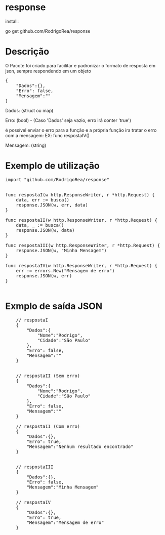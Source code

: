 # response

install:

go get github.com/RodrigoRea/response

# Descrição 

O Pacote foi criado para facilitar e padronizar o formato de resposta em json, sempre respondendo em um objeto 

<pre>{
    "Dados":{},
    "Erro": false,
    "Mensagem":""
}
</pre> 

Dados: (struct ou map)

Erro: (bool) - (Caso 'Dados' seja vazio, erro irá conter 'true')

é possível enviar o erro para a função e a própria função ira tratar o erro com a mensagem: EX: func respostaIV()

Mensagem: (string)

# Exemplo de utilização

<pre>
import "github.com/RodrigoRea/response" 


func respostaI(w http.ResponseWriter, r *http.Request) {
    data, err := busca()
    response.JSON(w, err, data)
}

func respostaII(w http.ResponseWriter, r *http.Request) {
    data, _ := busca()
    response.JSON(w, data)
}

func respostaIII(w http.ResponseWriter, r *http.Request) {    
    response.JSON(w, "Minha Mensagem")
}

func respostaIV(w http.ResponseWriter, r *http.Request) {  
    err := errors.New("Mensagem de erro")  
    response.JSON(w, err)
}

</pre>

# Exmplo de saída JSON
<pre>
    // respostaI
    {
        "Dados":{
            "Nome":"Rodrigo",
            "Cidade":"São Paulo"
        },
        "Erro": false,
        "Mensagem":""
    }


    // respostaII (Sem erro)
    {
        "Dados":{
            "Nome":"Rodrigo",
            "Cidade":"São Paulo"
        },
        "Erro": false,
        "Mensagem":""
    }

    // respostaII (Com erro)
    {
        "Dados":{},
        "Erro": true,
        "Mensagem":"Nenhum resultado encontrado"
    }


    // respostaIII
    {
        "Dados":{},
        "Erro": false,
        "Mensagem":"Minha Mensagem"
    }

    // respostaIV
    {
        "Dados":{},
        "Erro": true,
        "Mensagem":"Mensagem de erro"
    }
</pre>
